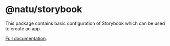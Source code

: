 # @natu/storybook

This package contains basic configuration of Storybook which can be used to create an app.

[Full documentation](https://naturaily-starter-docs.vercel.app/packages/storybook).
